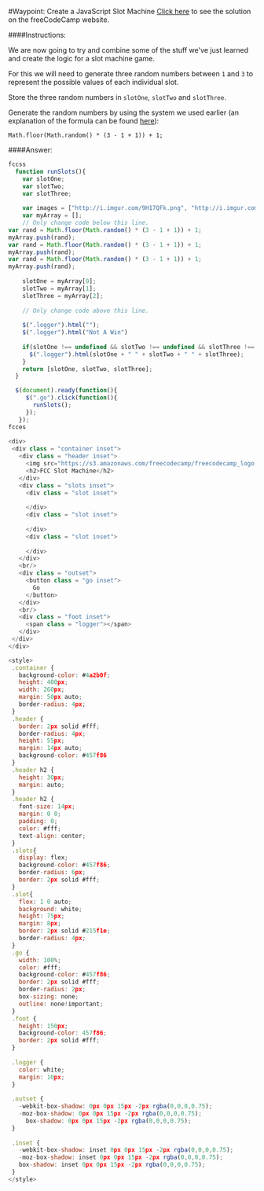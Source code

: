 #Waypoint: Create a JavaScript Slot Machine
<a href="http://freecodecamp.com/challenges/Waypoint:%20Create%20a%20JavaScript%20Slot%20Machine?solution=fccss%0A%20%20function%20runSlots()%7B%0A%20%20%20%20var%20slotOne%3B%0A%20%20%20%20var%20slotTwo%3B%0A%20%20%20%20var%20slotThree%3B%0A%20%20%20%0A%20%20%20%20var%20images%20%3D%20%5B%22http%3A%2F%2Fi.imgur.com%2F9H17QFk.png%22%2C%20%22http%3A%2F%2Fi.imgur.com%2F9RmpXTy.png%22%2C%20%22http%3A%2F%2Fi.imgur.com%2FVJnmtt5.png%22%5D%3B%0A%20%20%20%20var%20myArray%20%3D%20%5B%5D%3B%20%20%20%0A%20%20%20%20%2F%2F%20Only%20change%20code%20below%20this%20line.%0Avar%20rand%20%3D%20Math.floor(Math.random()%20*%20(3%20-%201%20%2B%201))%20%2B%201%3B%0AmyArray.push(rand)%3B%0Avar%20rand%20%3D%20Math.floor(Math.random()%20*%20(3%20-%201%20%2B%201))%20%2B%201%3B%0AmyArray.push(rand)%3B%0Avar%20rand%20%3D%20Math.floor(Math.random()%20*%20(3%20-%201%20%2B%201))%20%2B%201%3B%0AmyArray.push(rand)%3B%0A%20%20%20%20%0A%20%20%20%20slotOne%20%3D%20myArray%5B0%5D%3B%0A%20%20%20%20slotTwo%20%3D%20myArray%5B1%5D%3B%0A%20%20%20%20slotThree%20%3D%20myArray%5B2%5D%3B%0A%20%20%20%20%0A%20%20%20%20%2F%2F%20Only%20change%20code%20above%20this%20line.%0A%20%20%20%20%0A%20%20%20%20%24(%22.logger%22).html(%22%22)%3B%0A%20%20%20%20%24(%22.logger%22).html(%22Not%20A%20Win%22)%0A%20%20%20%20%0A%20%20%20%20if(slotOne%20!%3D%3D%20undefined%20%26%26%20slotTwo%20!%3D%3D%20undefined%20%26%26%20slotThree%20!%3D%3D%20undefined)%7B%0A%20%20%20%20%20%20%24(%22.logger%22).html(slotOne%20%2B%20%22%20%22%20%2B%20slotTwo%20%2B%20%22%20%22%20%2B%20slotThree)%3B%0A%20%20%20%20%7D%0A%20%20%20%20return%20%5BslotOne%2C%20slotTwo%2C%20slotThree%5D%3B%0A%20%20%7D%0A%0A%20%20%24(document).ready(function()%7B%0A%20%20%20%20%20%24(%22.go%22).click(function()%7B%0A%20%20%20%20%20%20%20runSlots()%3B%0A%20%20%20%20%20%7D)%3B%0A%20%20%20%7D)%3B%0Afcces%0A%20%0A%3Cdiv%3E%0A%20%3Cdiv%20class%20%3D%20%22container%20inset%22%3E%0A%20%20%20%3Cdiv%20class%20%3D%20%22header%20inset%22%3E%0A%20%20%20%20%20%3Cimg%20src%3D%22https%3A%2F%2Fs3.amazonaws.com%2Ffreecodecamp%2Ffreecodecamp_logo.svg.gz%22%20alt%3D%22learn%20to%20code%20javascript%20at%20Free%20Code%20Camp%20logo%22%20class%3D%22img-responsive%20nav-logo%22%3E%0A%20%20%20%20%20%3Ch2%3EFCC%20Slot%20Machine%3C%2Fh2%3E%0A%20%20%20%3C%2Fdiv%3E%0A%20%20%20%3Cdiv%20class%20%3D%20%22slots%20inset%22%3E%0A%20%20%20%20%20%3Cdiv%20class%20%3D%20%22slot%20inset%22%3E%0A%20%20%20%20%20%20%20%0A%20%20%20%20%20%3C%2Fdiv%3E%0A%20%20%20%20%20%3Cdiv%20class%20%3D%20%22slot%20inset%22%3E%0A%20%20%20%20%20%20%20%0A%20%20%20%20%20%3C%2Fdiv%3E%0A%20%20%20%20%20%3Cdiv%20class%20%3D%20%22slot%20inset%22%3E%0A%20%20%20%20%20%20%20%0A%20%20%20%20%20%3C%2Fdiv%3E%0A%20%20%20%3C%2Fdiv%3E%0A%20%20%20%3Cbr%2F%3E%0A%20%20%20%3Cdiv%20class%20%3D%20%22outset%22%3E%0A%20%20%20%20%20%3Cbutton%20class%20%3D%20%22go%20inset%22%3E%0A%20%20%20%20%20%20%20Go%0A%20%20%20%20%20%3C%2Fbutton%3E%0A%20%20%20%3C%2Fdiv%3E%0A%20%20%20%3Cbr%2F%3E%0A%20%20%20%3Cdiv%20class%20%3D%20%22foot%20inset%22%3E%0A%20%20%20%20%20%3Cspan%20class%20%3D%20%22logger%22%3E%3C%2Fspan%3E%0A%20%20%20%3C%2Fdiv%3E%0A%20%3C%2Fdiv%3E%0A%3C%2Fdiv%3E%0A%0A%3Cstyle%3E%0A%20.container%20%7B%0A%20%20%20background-color%3A%20%234a2b0f%3B%0A%20%20%20height%3A%20400px%3B%0A%20%20%20width%3A%20260px%3B%0A%20%20%20margin%3A%2050px%20auto%3B%0A%20%20%20border-radius%3A%204px%3B%0A%20%7D%0A%20.header%20%7B%0A%20%20%20border%3A%202px%20solid%20%23fff%3B%0A%20%20%20border-radius%3A%204px%3B%0A%20%20%20height%3A%2055px%3B%0A%20%20%20margin%3A%2014px%20auto%3B%0A%20%20%20background-color%3A%20%23457f86%0A%20%7D%0A%20.header%20h2%20%7B%0A%20%20%20height%3A%2030px%3B%0A%20%20%20margin%3A%20auto%3B%0A%20%7D%0A%20.header%20h2%20%7B%0A%20%20%20font-size%3A%2014px%3B%0A%20%20%20margin%3A%200%200%3B%0A%20%20%20padding%3A%200%3B%0A%20%20%20color%3A%20%23fff%3B%0A%20%20%20text-align%3A%20center%3B%0A%20%7D%0A%20.slots%7B%0A%20%20%20display%3A%20flex%3B%0A%20%20%20background-color%3A%20%23457f86%3B%0A%20%20%20border-radius%3A%206px%3B%0A%20%20%20border%3A%202px%20solid%20%23fff%3B%0A%20%7D%0A%20.slot%7B%0A%20%20%20flex%3A%201%200%20auto%3B%0A%20%20%20background%3A%20white%3B%0A%20%20%20height%3A%2075px%3B%0A%20%20%20margin%3A%208px%3B%0A%20%20%20border%3A%202px%20solid%20%23215f1e%3B%0A%20%20%20border-radius%3A%204px%3B%0A%20%7D%0A%20.go%20%7B%0A%20%20%20width%3A%20100%25%3B%0A%20%20%20color%3A%20%23fff%3B%0A%20%20%20background-color%3A%20%23457f86%3B%0A%20%20%20border%3A%202px%20solid%20%23fff%3B%0A%20%20%20border-radius%3A%202px%3B%0A%20%20%20box-sizing%3A%20none%3B%0A%20%20%20outline%3A%20none!important%3B%0A%20%7D%0A%20.foot%20%7B%0A%20%20%20height%3A%20150px%3B%0A%20%20%20background-color%3A%20457f86%3B%0A%20%20%20border%3A%202px%20solid%20%23fff%3B%0A%20%7D%0A%20%0A%20.logger%20%7B%0A%20%20%20color%3A%20white%3B%0A%20%20%20margin%3A%2010px%3B%0A%20%7D%0A%20%0A%20.outset%20%7B%0A%20%20%20-webkit-box-shadow%3A%200px%200px%2015px%20-2px%20rgba(0%2C0%2C0%2C0.75)%3B%0A%20%20%20-moz-box-shadow%3A%200px%200px%2015px%20-2px%20rgba(0%2C0%2C0%2C0.75)%3B%0A%20%20%20%20%20box-shadow%3A%200px%200px%2015px%20-2px%20rgba(0%2C0%2C0%2C0.75)%3B%0A%20%7D%0A%20%0A%20.inset%20%7B%0A%20%20%20-webkit-box-shadow%3A%20inset%200px%200px%2015px%20-2px%20rgba(0%2C0%2C0%2C0.75)%3B%0A%20%20%20-moz-box-shadow%3A%20inset%200px%200px%2015px%20-2px%20rgba(0%2C0%2C0%2C0.75)%3B%0A%20%20%20box-shadow%3A%20inset%200px%200px%2015px%20-2px%20rgba(0%2C0%2C0%2C0.75)%3B%0A%20%7D%0A%3C%2Fstyle%3E%0A" target="_blank">Click here</a> to see the solution on the freeCodeCamp website.


####Instructions:
<p class="wrappable negative-10">We are now going to try and combine some of the stuff we&apos;ve just learned and create the logic for a slot machine game.</p><p class="wrappable negative-10">For this we will need to generate three random numbers between <code>1</code> and <code>3</code> to represent the possible values of each individual slot.</p><p class="wrappable negative-10">Store the three random numbers in <code>slotOne</code>, <code>slotTwo</code> and <code>slotThree</code>.</p><p class="wrappable negative-10">Generate the random numbers by using the system we used earlier (an explanation of the formula can be found <a href="https://github.com/FreeCodeCamp/FreeCodeCamp/wiki/Waypoint-Generate-Random-Whole-Numbers-within-a-Range#explanation">here</a>):</p><p class="wrappable negative-10"><code>Math.floor(Math.random() * (3 - 1 + 1)) + 1;</code></p><div class="negative-bottom-margin-30"></div>


####Answer:
```javascript
fccss
  function runSlots(){
    var slotOne;
    var slotTwo;
    var slotThree;
   
    var images = ["http://i.imgur.com/9H17QFk.png", "http://i.imgur.com/9RmpXTy.png", "http://i.imgur.com/VJnmtt5.png"];
    var myArray = [];   
    // Only change code below this line.
var rand = Math.floor(Math.random() * (3 - 1 + 1)) + 1;
myArray.push(rand);
var rand = Math.floor(Math.random() * (3 - 1 + 1)) + 1;
myArray.push(rand);
var rand = Math.floor(Math.random() * (3 - 1 + 1)) + 1;
myArray.push(rand);
    
    slotOne = myArray[0];
    slotTwo = myArray[1];
    slotThree = myArray[2];
    
    // Only change code above this line.
    
    $(".logger").html("");
    $(".logger").html("Not A Win")
    
    if(slotOne !== undefined && slotTwo !== undefined && slotThree !== undefined){
      $(".logger").html(slotOne + " " + slotTwo + " " + slotThree);
    }
    return [slotOne, slotTwo, slotThree];
  }

  $(document).ready(function(){
     $(".go").click(function(){
       runSlots();
     });
   });
fcces
 
<div>
 <div class = "container inset">
   <div class = "header inset">
     <img src="https://s3.amazonaws.com/freecodecamp/freecodecamp_logo.svg.gz" alt="learn to code javascript at Free Code Camp logo" class="img-responsive nav-logo">
     <h2>FCC Slot Machine</h2>
   </div>
   <div class = "slots inset">
     <div class = "slot inset">
       
     </div>
     <div class = "slot inset">
       
     </div>
     <div class = "slot inset">
       
     </div>
   </div>
   <br/>
   <div class = "outset">
     <button class = "go inset">
       Go
     </button>
   </div>
   <br/>
   <div class = "foot inset">
     <span class = "logger"></span>
   </div>
 </div>
</div>

<style>
 .container {
   background-color: #4a2b0f;
   height: 400px;
   width: 260px;
   margin: 50px auto;
   border-radius: 4px;
 }
 .header {
   border: 2px solid #fff;
   border-radius: 4px;
   height: 55px;
   margin: 14px auto;
   background-color: #457f86
 }
 .header h2 {
   height: 30px;
   margin: auto;
 }
 .header h2 {
   font-size: 14px;
   margin: 0 0;
   padding: 0;
   color: #fff;
   text-align: center;
 }
 .slots{
   display: flex;
   background-color: #457f86;
   border-radius: 6px;
   border: 2px solid #fff;
 }
 .slot{
   flex: 1 0 auto;
   background: white;
   height: 75px;
   margin: 8px;
   border: 2px solid #215f1e;
   border-radius: 4px;
 }
 .go {
   width: 100%;
   color: #fff;
   background-color: #457f86;
   border: 2px solid #fff;
   border-radius: 2px;
   box-sizing: none;
   outline: none!important;
 }
 .foot {
   height: 150px;
   background-color: 457f86;
   border: 2px solid #fff;
 }
 
 .logger {
   color: white;
   margin: 10px;
 }
 
 .outset {
   -webkit-box-shadow: 0px 0px 15px -2px rgba(0,0,0,0.75);
   -moz-box-shadow: 0px 0px 15px -2px rgba(0,0,0,0.75);
     box-shadow: 0px 0px 15px -2px rgba(0,0,0,0.75);
 }
 
 .inset {
   -webkit-box-shadow: inset 0px 0px 15px -2px rgba(0,0,0,0.75);
   -moz-box-shadow: inset 0px 0px 15px -2px rgba(0,0,0,0.75);
   box-shadow: inset 0px 0px 15px -2px rgba(0,0,0,0.75);
 }
</style>

```